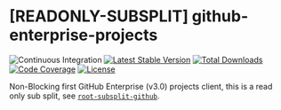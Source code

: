 # [READONLY-SUBSPLIT] github-enterprise-projects


![Continuous Integration](https://github.com/php-api-clients/github-enterprise-projects/workflows/Continuous%20Integration/badge.svg)
[![Latest Stable Version](https://poser.pugx.org/api-clients/github-enterprise-projects/v/stable.png)](https://packagist.org/packages/api-clients/github-enterprise-projects)
[![Total Downloads](https://poser.pugx.org/api-clients/github-enterprise-projects/downloads.png)](https://packagist.org/packages/api-clients/github-enterprise-projects)
[![Code Coverage](https://scrutinizer-ci.com/g/php-api-clients/github-enterprise-projects/badges/coverage.png?b==)](https://scrutinizer-ci.com/g/php-api-clients/github-enterprise-projects/?branch=)
[![License](https://poser.pugx.org/api-clients/github-enterprise-projects/license.png)](https://packagist.org/packages/api-clients/github-enterprise-projects)

Non-Blocking first GitHub Enterprise (v3.0) projects client, this is a read only sub split, see [`root-subsplit-github`](https://github.com/php-api-clients/root-subsplit-github).
